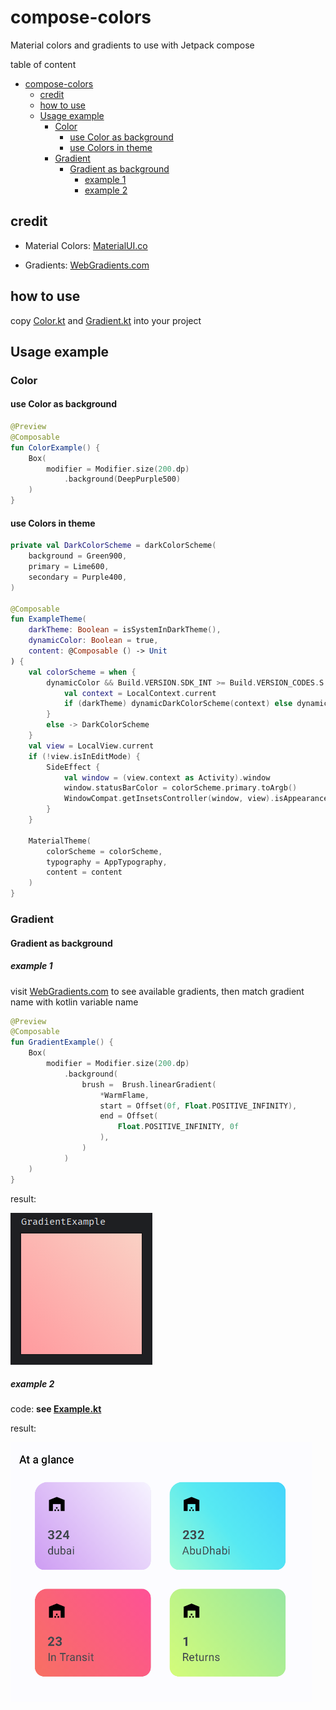 # compose-colors

Material colors and gradients to use with Jetpack compose

table of content

- [compose-colors](#compose-colors)
  - [credit](#credit)
  - [how to use](#how-to-use)
  - [Usage example](#usage-example)
    - [Color](#color)
      - [use Color as background](#use-color-as-background)
      - [use Colors in theme](#use-colors-in-theme)
    - [Gradient](#gradient)
      - [Gradient as background](#gradient-as-background)
        - [example 1](#example-1)
        - [example 2](#example-2)

## credit

- Material Colors: [MaterialUI.co](https://materialui.co/colors/)

- Gradients: [WebGradients.com](https://webgradients.com/)

## how to use

copy [Color.kt](/Color.kt) and [Gradient.kt](/Gradient.kt) into your project

## Usage example

### Color

#### use Color as background

```kotlin
@Preview
@Composable
fun ColorExample() {
    Box(
        modifier = Modifier.size(200.dp)
            .background(DeepPurple500)
    )
}
```

#### use Colors in theme

```kotlin
private val DarkColorScheme = darkColorScheme(
    background = Green900,
    primary = Lime600,
    secondary = Purple400,
)

@Composable
fun ExampleTheme(
    darkTheme: Boolean = isSystemInDarkTheme(),
    dynamicColor: Boolean = true,
    content: @Composable () -> Unit
) {
    val colorScheme = when {
        dynamicColor && Build.VERSION.SDK_INT >= Build.VERSION_CODES.S -> {
            val context = LocalContext.current
            if (darkTheme) dynamicDarkColorScheme(context) else dynamicLightColorScheme(context)
        }
        else -> DarkColorScheme
    }
    val view = LocalView.current
    if (!view.isInEditMode) {
        SideEffect {
            val window = (view.context as Activity).window
            window.statusBarColor = colorScheme.primary.toArgb()
            WindowCompat.getInsetsController(window, view).isAppearanceLightStatusBars = darkTheme
        }
    }

    MaterialTheme(
        colorScheme = colorScheme,
        typography = AppTypography,
        content = content
    )
}
```

### Gradient

#### Gradient as background

##### example 1

visit [WebGradients.com](https://webgradients.com/) to see available gradients, then match gradient name with kotlin variable name

```kotlin
@Preview
@Composable
fun GradientExample() {
    Box(
        modifier = Modifier.size(200.dp)
            .background(
                brush =  Brush.linearGradient(
                    *WarmFlame,
                    start = Offset(0f, Float.POSITIVE_INFINITY),
                    end = Offset(
                        Float.POSITIVE_INFINITY, 0f
                    ),
                )
            )
    )
}
```

result:

![compose preview](./screenshots/Example_compose_preview1.png)

##### example 2

code: **see [Example.kt](/Example.kt)**

result:

![compose preview](./screenshots/Example_compose_preview2.png)
